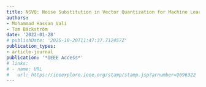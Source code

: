 ```yaml
---
title: NSVQ: Noise Substitution in Vector Quantization for Machine Learning
authors:
- Mohammad Hassan Vali
- Tom Bäckström
date: '2022-01-28'
# publishDate: '2025-10-20T11:47:37.712457Z'
publication_types:
- article-journal
publication: '*IEEE Access*'
# links:
# - name: URL
#   url: https://ieeexplore.ieee.org/stamp/stamp.jsp?arnumber=9696322
---
```

